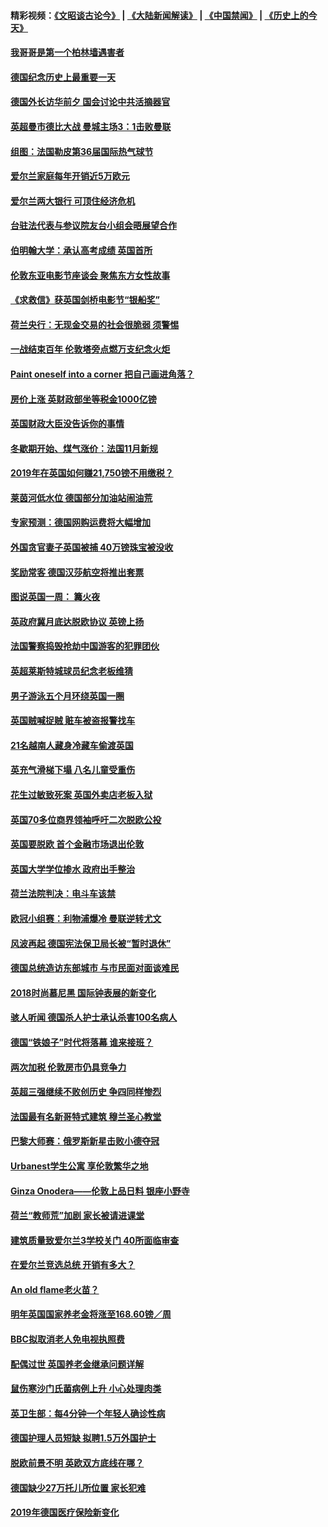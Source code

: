 #### 精彩视频：[《文昭谈古论今》](https://github.com/gfw-breaker/wenzhao/blob/master/README.md?t=11140031) | [《大陆新闻解读》](https://github.com/gfw-breaker/ntdtv-comedy/blob/master/README.md?t=11140031) | [《中国禁闻》](https://github.com/gfw-breaker/ntdtv-news/blob/master/README.md?t=11140031) | [《历史上的今天》](https://github.com/gfw-breaker/today-in-history/blob/master/README.md?t=11140031) 

#### [我哥哥是第一个柏林墙遇害者](../pages/nsc974/n10849268.md?t=11140031) 

#### [德国纪念历史上最重要一天](../pages/nsc974/n10849304.md?t=11140031) 

#### [德国外长访华前夕 国会讨论中共活摘器官](../pages/nsc974/n10848903.md?t=11140031) 

#### [英超曼市德比大战 曼城主场3：1击败曼联](../pages/nsc974/n10848899.md?t=11140031) 

#### [组图：法国勒皮第36届国际热气球节](../pages/nsc974/n10845459.md?t=11140031) 

#### [爱尔兰家庭每年开销近5万欧元](../pages/nsc974/n10844726.md?t=11140031) 

#### [爱尔兰两大银行 可顶住经济危机](../pages/nsc974/n10844706.md?t=11140031) 

#### [台驻法代表与参议院友台小组会晤展望合作](../pages/nsc974/n10843796.md?t=11140031) 

#### [伯明翰大学：承认高考成绩 英国首所](../pages/nsc974/n10843334.md?t=11140031) 

#### [伦敦东亚电影节座谈会 聚焦东方女性故事](../pages/nsc974/n10843306.md?t=11140031) 

#### [《求救信》获英国剑桥电影节“银船奖”](../pages/nsc974/n10842268.md?t=11140031) 

#### [荷兰央行：无现金交易的社会很脆弱 须警惕](../pages/nsc974/n10841150.md?t=11140031) 

#### [一战结束百年 伦敦塔旁点燃万支纪念火炬](../pages/nsc974/n10841092.md?t=11140031) 

#### [Paint oneself into a corner 把自己画进角落？](../pages/nsc974/n10841190.md?t=11140031) 

#### [房价上涨 英财政部坐等税金1000亿镑](../pages/nsc974/n10841187.md?t=11140031) 

#### [英国财政大臣没告诉你的事情](../pages/nsc974/n10841141.md?t=11140031) 

#### [冬歇期开始、煤气涨价：法国11月新规](../pages/nsc974/n10841075.md?t=11140031) 

#### [2019年在英国如何赚21,750镑不用缴税？](../pages/nsc974/n10841101.md?t=11140031) 

#### [莱茵河低水位 德国部分加油站闹油荒](../pages/nsc974/n10841002.md?t=11140031) 

#### [专家预测：德国网购运费将大幅增加](../pages/nsc974/n10840951.md?t=11140031) 

#### [外国贪官妻子英国被捕 40万镑珠宝被没收](../pages/nsc974/n10838830.md?t=11140031) 

#### [奖励常客 德国汉莎航空将推出套票](../pages/nsc974/n10838351.md?t=11140031) 

#### [图说英国一周： 篝火夜](../pages/nsc974/n10838913.md?t=11140031) 

#### [英政府冀月底达脱欧协议 英镑上扬](../pages/nsc974/n10838808.md?t=11140031) 

#### [法国警察捣毁抢劫中国游客的犯罪团伙](../pages/nsc974/n10838404.md?t=11140031) 

#### [英超莱斯特城球员纪念老板维猜](../pages/nsc974/n10838894.md?t=11140031) 

#### [男子游泳五个月环绕英国一圈](../pages/nsc974/n10838885.md?t=11140031) 

#### [英国贼喊捉贼 赃车被盗报警找车](../pages/nsc974/n10838877.md?t=11140031) 

#### [21名越南人藏身冷藏车偷渡英国](../pages/nsc974/n10838871.md?t=11140031) 

#### [英充气滑梯下塌 八名儿童受重伤](../pages/nsc974/n10838865.md?t=11140031) 

#### [花生过敏致死案 英国外卖店老板入狱](../pages/nsc974/n10838857.md?t=11140031) 

#### [英国70多位商界领袖呼吁二次脱欧公投](../pages/nsc974/n10838826.md?t=11140031) 

#### [英国要脱欧 首个金融市场退出伦敦](../pages/nsc974/n10838815.md?t=11140031) 

#### [英国大学学位掺水 政府出手整治](../pages/nsc974/n10838778.md?t=11140031) 

#### [荷兰法院判决：电斗车该禁](../pages/nsc974/n10838448.md?t=11140031) 

#### [欧冠小组赛：利物浦爆冷 曼联逆转尤文](../pages/nsc974/n10837241.md?t=11140031) 

#### [风波再起 德国宪法保卫局长被“暂时退休”](../pages/nsc974/n10835736.md?t=11140031) 

#### [德国总统造访东部城市 与市民面对面谈难民](../pages/nsc974/n10835895.md?t=11140031) 

#### [2018时尚慕尼黑 国际钟表展的新变化](../pages/nsc974/n10836048.md?t=11140031) 

#### [骇人听闻 德国杀人护士承认杀害100名病人](../pages/nsc974/n10835823.md?t=11140031) 

#### [德国“铁娘子”时代将落幕 谁来接班？](../pages/nsc974/n10833701.md?t=11140031) 

#### [两次加税 伦敦房市仍具竞争力](../pages/nsc974/n10832030.md?t=11140031) 

#### [英超三强继续不败创历史 争四同样惨烈](../pages/nsc974/n10830095.md?t=11140031) 

#### [法国最有名新哥特式建筑 穆兰圣心教堂](../pages/nsc974/n10829754.md?t=11140031) 

#### [巴黎大师赛：俄罗斯新星击败小德夺冠](../pages/nsc974/n10830134.md?t=11140031) 

#### [Urbanest学生公寓 享伦敦繁华之地](../pages/nsc974/n10828080.md?t=11140031) 

#### [Ginza Onodera——伦敦上品日料 银座小野寺](../pages/nsc974/n10828069.md?t=11140031) 

#### [荷兰“教师荒”加剧 家长被请进课堂](../pages/nsc974/n10826148.md?t=11140031) 

#### [建筑质量致爱尔兰3学校关门 40所面临审查](../pages/nsc974/n10826209.md?t=11140031) 

#### [在爱尔兰竞选总统 开销有多大？](../pages/nsc974/n10826165.md?t=11140031) 

#### [An old flame老火苗？](../pages/nsc974/n10825994.md?t=11140031) 

#### [明年英国国家养老金将涨至168.60镑／周](../pages/nsc974/n10825971.md?t=11140031) 

#### [BBC拟取消老人免电视执照费](../pages/nsc974/n10825959.md?t=11140031) 

#### [配偶过世 英国养老金继承问题详解](../pages/nsc974/n10825931.md?t=11140031) 

#### [鼠伤寒沙门氏菌病例上升 小心处理肉类](../pages/nsc974/n10825924.md?t=11140031) 

#### [英卫生部：每4分钟一个年轻人确诊性病](../pages/nsc974/n10825910.md?t=11140031) 

#### [德国护理人员短缺 拟聘1.5万外国护士](../pages/nsc974/n10824186.md?t=11140031) 

#### [脱欧前景不明 英欧双方底线在哪？](../pages/nsc974/n10823749.md?t=11140031) 

#### [德国缺少27万托儿所位置 家长犯难](../pages/nsc974/n10824147.md?t=11140031) 

#### [2019年德国医疗保险新变化](../pages/nsc974/n10824071.md?t=11140031) 

